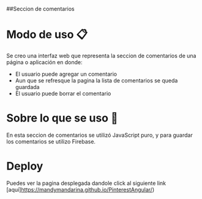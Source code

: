 ##Seccion de comentarios

# Modo de uso :clipboard:

Se creo una interfaz web que representa la seccion de comentarios de una página o aplicación en donde:

* El usuario puede agregar un comentario
* Aun que se refresque la pagina la lista de comentarios se queda guardada
* El usuario puede borrar el comentario 

# Sobre lo que se uso  :hammer:

En esta seccion de comentarios se utilizó JavaScript puro, y para guardar los comentarios se utilizo Firebase.

# Deploy

Puedes ver la pagina desplegada dandole click al siguiente link [aquí]https://mandymandarina.github.io/PinterestAngular/)
